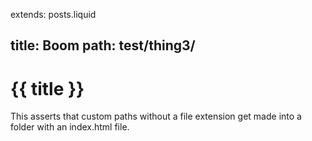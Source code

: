 extends: posts.liquid

title:  Boom
path:  test/thing3/
---
# {{ title }}

This asserts that custom paths without a file extension get made into a folder with an index.html file.
